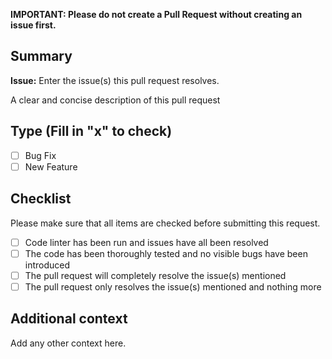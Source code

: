 **IMPORTANT: Please do not create a Pull Request without creating an issue first.**

## Summary

**Issue:** Enter the issue(s) this pull request resolves.

A clear and concise description of this pull request

## Type (Fill in "x" to check)

- [ ] Bug Fix
- [ ] New Feature

## Checklist

Please make sure that all items are checked before submitting this request.

- [ ] Code linter has been run and issues have all been resolved
- [ ] The code has been thoroughly tested and no visible bugs have been introduced
- [ ] The pull request will completely resolve the issue(s) mentioned
- [ ] The pull request only resolves the issue(s) mentioned and nothing more

## Additional context

Add any other context here.
